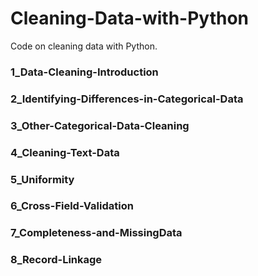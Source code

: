 # Cleaning-Data-with-Python
Code on cleaning data with Python.

### 1_Data-Cleaning-Introduction

### 2_Identifying-Differences-in-Categorical-Data

### 3_Other-Categorical-Data-Cleaning

### 4_Cleaning-Text-Data

### 5_Uniformity

### 6_Cross-Field-Validation

### 7_Completeness-and-MissingData

### 8_Record-Linkage

